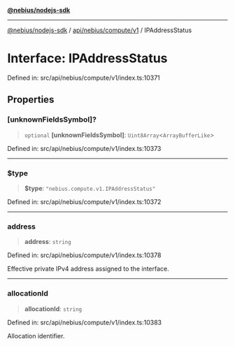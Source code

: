 [**@nebius/nodejs-sdk**](../../../../../README.md)

---

[@nebius/nodejs-sdk](../../../../../README.md) / [api/nebius/compute/v1](../README.md) / IPAddressStatus

# Interface: IPAddressStatus

Defined in: src/api/nebius/compute/v1/index.ts:10371

## Properties

### \[unknownFieldsSymbol\]?

> `optional` **\[unknownFieldsSymbol\]**: `Uint8Array`\<`ArrayBufferLike`\>

Defined in: src/api/nebius/compute/v1/index.ts:10373

---

### $type

> **$type**: `"nebius.compute.v1.IPAddressStatus"`

Defined in: src/api/nebius/compute/v1/index.ts:10372

---

### address

> **address**: `string`

Defined in: src/api/nebius/compute/v1/index.ts:10378

Effective private IPv4 address assigned to the interface.

---

### allocationId

> **allocationId**: `string`

Defined in: src/api/nebius/compute/v1/index.ts:10383

Allocation identifier.
